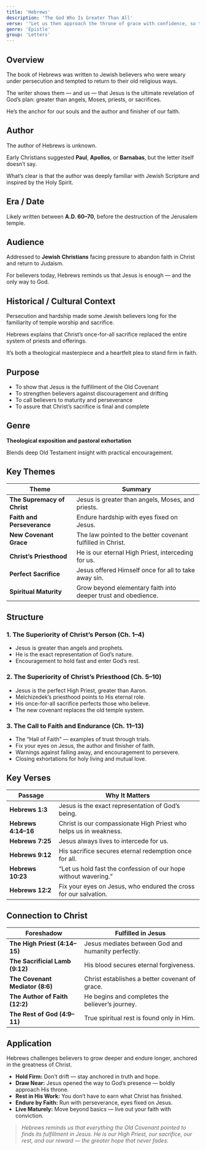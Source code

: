```yaml
---
title: 'Hebrews'
description: 'The God Who Is Greater Than All'
verse: '"Let us then approach the throne of grace with confidence, so that we may receive mercy and find grace to help us in our time of need." — Hebrews 4:16'
genre: 'Epistle'
group: 'Letters'
---
```


## Overview

The book of Hebrews was written to Jewish believers who were weary under persecution and tempted to return to their old religious ways.

The writer shows them — and us — that Jesus is the ultimate revelation of God’s plan: greater than angels, Moses, priests, or sacrifices.

He’s the anchor for our souls and the author and finisher of our faith.

## Author

The author of Hebrews is unknown.

Early Christians suggested **Paul**, **Apollos**, or **Barnabas**, but the letter itself doesn’t say.

What’s clear is that the author was deeply familiar with Jewish Scripture and inspired by the Holy Spirit.

## Era / Date

Likely written between **A.D. 60–70**, before the destruction of the Jerusalem temple.

## Audience

Addressed to **Jewish Christians** facing pressure to abandon faith in Christ and return to Judaism.

For believers today, Hebrews reminds us that Jesus is enough — and the only way to God.

## Historical / Cultural Context

Persecution and hardship made some Jewish believers long for the familiarity of temple worship and sacrifice.

Hebrews explains that Christ’s once-for-all sacrifice replaced the entire system of priests and offerings.

It’s both a theological masterpiece and a heartfelt plea to stand firm in faith.

## Purpose
- To show that Jesus is the fulfillment of the Old Covenant
- To strengthen believers against discouragement and drifting
- To call believers to maturity and perseverance
- To assure that Christ’s sacrifice is final and complete


## Genre

**Theological exposition and pastoral exhortation**

Blends deep Old Testament insight with practical encouragement.

## Key Themes


| Theme | Summary |
|-------|----------|
| **The Supremacy of Christ** | Jesus is greater than angels, Moses, and priests. |
| **Faith and Perseverance** | Endure hardship with eyes fixed on Jesus. |
| **New Covenant Grace** | The law pointed to the better covenant fulfilled in Christ. |
| **Christ’s Priesthood** | He is our eternal High Priest, interceding for us. |
| **Perfect Sacrifice** | Jesus offered Himself once for all to take away sin. |
| **Spiritual Maturity** | Grow beyond elementary faith into deeper trust and obedience. |

## Structure


### 1. The Superiority of Christ’s Person (Ch. 1–4)
- Jesus is greater than angels and prophets.
- He is the exact representation of God’s nature.
- Encouragement to hold fast and enter God’s rest.


### 2. The Superiority of Christ’s Priesthood (Ch. 5–10)
- Jesus is the perfect High Priest, greater than Aaron.
- Melchizedek’s priesthood points to His eternal role.
- His once-for-all sacrifice perfects those who believe.
- The new covenant replaces the old temple system.


### 3. The Call to Faith and Endurance (Ch. 11–13)
- The “Hall of Faith” — examples of trust through trials.
- Fix your eyes on Jesus, the author and finisher of faith.
- Warnings against falling away, and encouragement to persevere.
- Closing exhortations for holy living and mutual love.


## Key Verses


| Passage | Why It Matters |
|----------|----------------|
| **Hebrews 1:3** | Jesus is the exact representation of God’s being. |
| **Hebrews 4:14–16** | Christ is our compassionate High Priest who helps us in weakness. |
| **Hebrews 7:25** | Jesus always lives to intercede for us. |
| **Hebrews 9:12** | His sacrifice secures eternal redemption once for all. |
| **Hebrews 10:23** | “Let us hold fast the confession of our hope without wavering.” |
| **Hebrews 12:2** | Fix your eyes on Jesus, who endured the cross for our salvation. |

## Connection to Christ


| Foreshadow | Fulfilled in Jesus |
|-------------|-------------------|
| **The High Priest (4:14–15)** | Jesus mediates between God and humanity perfectly. |
| **The Sacrificial Lamb (9:12)** | His blood secures eternal forgiveness. |
| **The Covenant Mediator (8:6)** | Christ establishes a better covenant of grace. |
| **The Author of Faith (12:2)** | He begins and completes the believer’s journey. |
| **The Rest of God (4:9–11)** | True spiritual rest is found only in Him. |

## Application

Hebrews challenges believers to grow deeper and endure longer, anchored in the greatness of Christ.
- **Hold Firm:** Don’t drift — stay anchored in truth and hope.
- **Draw Near:** Jesus opened the way to God’s presence — boldly approach His throne.
- **Rest in His Work:** You don’t have to earn what Christ has finished.
- **Endure by Faith:** Run with perseverance, eyes fixed on Jesus.
- **Live Maturely:** Move beyond basics — live out your faith with conviction.


> *Hebrews reminds us that everything the Old Covenant pointed to finds its fulfillment in Jesus. He is our High Priest, our sacrifice, our rest, and our reward — the greater hope that never fades.*
